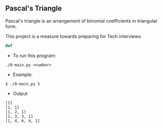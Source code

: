 ## Pascal's Triangle

 Pascal's triangle is an arrangement of binomial coefficients in triangular form.
 
 This project is a measure towards preparing for Tech interviews.

 ```py
 def 
 ```

 - To run this program:

 ```shell
./0-main.py <number>
 ```

 - Example:

 ```shell
$ ./0-main.py 5
 ```

* Output

```shell
[1]
[1, 1]
[1, 2, 1]
[1, 3, 3, 1]
[1, 4, 6, 4, 1]
```
